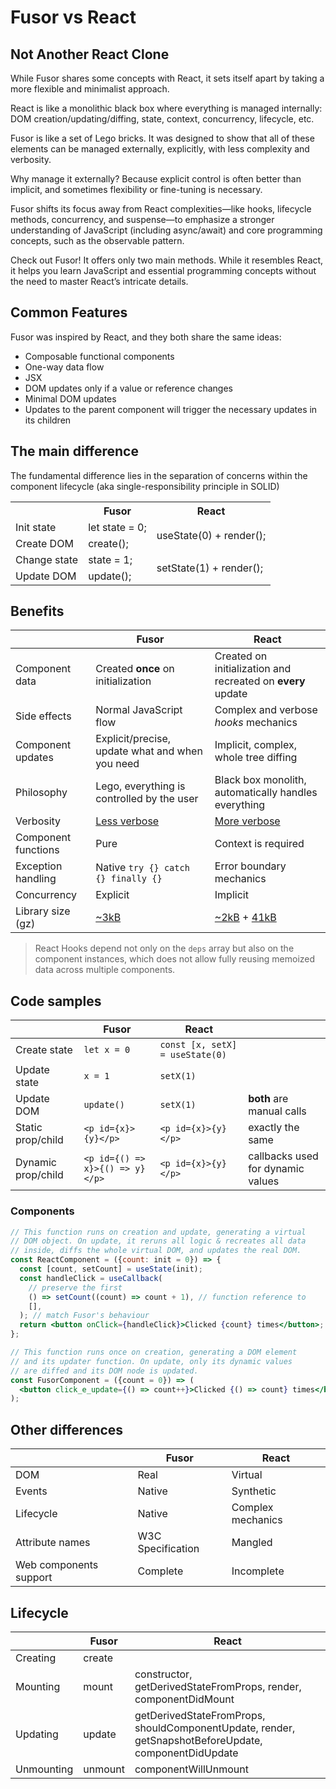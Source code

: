 # Fusor vs React

## Not Another React Clone

While Fusor shares some concepts with React, it sets itself apart by taking a more flexible and minimalist approach.

React is like a monolithic black box where everything is managed internally: DOM creation/updating/diffing, state, context, concurrency, lifecycle, etc.

Fusor is like a set of Lego bricks. It was designed to show that all of these elements can be managed externally, explicitly, with less complexity and verbosity.

Why manage it externally? Because explicit control is often better than implicit, and sometimes flexibility or fine-tuning is necessary.

Fusor shifts its focus away from React complexities—like hooks, lifecycle methods, concurrency, and suspense—to emphasize a stronger understanding of JavaScript (including async/await) and core programming concepts, such as the observable pattern.

Check out Fusor! It offers only two main methods. While it resembles React, it helps you learn JavaScript and essential programming concepts without the need to master React’s intricate details.

## Common Features

Fusor was inspired by React, and they both share the same ideas:

- Composable functional components
- One-way data flow
- JSX
- DOM updates only if a value or reference changes
- Minimal DOM updates
- Updates to the parent component will trigger the necessary updates in its children

## The main difference

The fundamental difference lies in the separation of concerns within the component lifecycle (aka single-responsibility principle in SOLID)

<table>
<tr><th></th><th>Fusor</th><th>React</th></tr>
<tr><td>Init state</td><td>let state = 0;</td><td rowspan="2">useState(0) + render();</td></tr>
<tr><td>Create DOM</td><td>create();</td></tr>
<tr><td>Change state</td><td>state = 1;</td><td rowspan="2">setState(1) + render();</td></tr>
<tr><td>Update DOM</td><td>update();</td></tr>
</table>

<!-- https://legacy.reactjs.org/docs/reconciliation.html -->

## Benefits

|                     | Fusor                                                       | React                                                                                                             |
| ------------------- | ----------------------------------------------------------- | ----------------------------------------------------------------------------------------------------------------- |
| Component data      | Created **once** on initialization                          | Created on initialization and recreated on **every** update                                                       |
| Side effects        | Normal JavaScript flow                                      | Complex and verbose _hooks_ mechanics                                                                             |
| Component updates   | Explicit/precise, update what and when you need             | Implicit, complex, whole tree diffing                                                                             |
| Philosophy          | Lego, everything is controlled by the user                  | Black box monolith, automatically handles everything                                                              |
| Verbosity           | [Less verbose](fusor-vs-react-verbosity.md)                 | [More verbose](fusor-vs-react-verbosity.md)                                                                       |
| Component functions | Pure                                                        | Context is required                                                                                               |
| Exception handling  | Native `try {} catch {} finally {}`                         | Error boundary mechanics                                                                                          |
| Concurrency         | Explicit                                                    | Implicit                                                                                                          |
| Library size (gz)   | [~3kB](https://bundlephobia.com/package/@fusorjs/dom@2.5.2) | [~2kB](https://bundlephobia.com/package/react@18.3.1) + [41kB](https://bundlephobia.com/package/react-dom@18.3.1) |

> React Hooks depend not only on the `deps` array but also on the component instances, which does not allow fully reusing memoized data across multiple components.

## Code samples

<!-- todo https://cekrem.github.io/posts/react-reconciliation-deep-dive/ -->

|                    | Fusor                           | React                           |                                   |
| ------------------ | ------------------------------- | ------------------------------- | --------------------------------- |
| Create state       | `let x = 0`                     | `const [x, setX] = useState(0)` |                                   |
| Update state       | `x = 1`                         | `setX(1)`                       |                                   |
| Update DOM         | `update()`                      | `setX(1)`                       | **both** are manual calls         |
| Static prop/child  | `<p id={x}>{y}</p>`             | `<p id={x}>{y}</p>`             | exactly the same                  |
| Dynamic prop/child | `<p id={() => x}>{() => y}</p>` | `<p id={x}>{y}</p>`             | callbacks used for dynamic values |

### Components

```jsx
// This function runs on creation and update, generating a virtual
// DOM object. On update, it reruns all logic & recreates all data
// inside, diffs the whole virtual DOM, and updates the real DOM.
const ReactComponent = ({count: init = 0}) => {
  const [count, setCount] = useState(init);
  const handleClick = useCallback(
    // preserve the first
    () => setCount((count) => count + 1), // function reference to
    [],
  ); // match Fusor's behaviour
  return <button onClick={handleClick}>Clicked {count} times</button>;
};

// This function runs once on creation, generating a DOM element
// and its updater function. On update, only its dynamic values
// are diffed and its DOM node is updated.
const FusorComponent = ({count = 0}) => (
  <button click_e_update={() => count++}>Clicked {() => count} times</button>
);
```

## Other differences

|                        | Fusor             | React             |
| ---------------------- | ----------------- | ----------------- |
| DOM                    | Real              | Virtual           |
| Events                 | Native            | Synthetic         |
| Lifecycle              | Native            | Complex mechanics |
| Attribute names        | W3C Specification | Mangled           |
| Web components support | Complete          | Incomplete        |

## Lifecycle

<!-- todo https://react.dev/reference/react/Component componentDidCatch -->

|            | Fusor   | React                                                                                                |
| ---------- | ------- | ---------------------------------------------------------------------------------------------------- |
| Creating   | create  |                                                                                                      |
| Mounting   | mount   | constructor, getDerivedStateFromProps, render, componentDidMount                                     |
| Updating   | update  | getDerivedStateFromProps, shouldComponentUpdate, render, getSnapshotBeforeUpdate, componentDidUpdate |
| Unmounting | unmount | componentWillUnmount                                                                                 |

<!-- Кстати, у Fusor есть еще несколько киллер-фич, помимо простоты и наглядности, которых нет у других:

Выбор стратегии стейт менеджмента за вами. Можно использовать хоть обычные переменные там где это подойдет (много где подходит).

Возможность обновлять не только изменившееся место в DOM, но и делать это без DIFF всего дерева приложения от ROOT. Можно настраивать стартовые позиции DIFF от конкретных элементов и прерывать DIFF в нужных местах. Например компонент делает DIFF только для себя.

Также есть возможность выбора стратегии создания/обновления/DIFF компонентов. Например мы можем в нужных местах добавить асинхронность для больших списков или очередь.

Возможность применения функционального программирования, так как АПИ это PURE функции, нет контекста и связанных с ним сайд-эффектов (изменение DOM не влияет на это). -->
